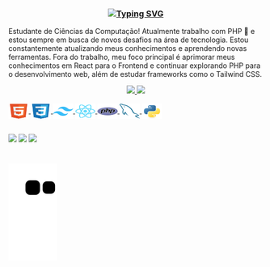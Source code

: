 <h3>
  <div align="center">
      <a href="https://git.io/typing-svg">
        <img src="https://readme-typing-svg.demolab.com?font=Fira+Code&pause=1000&color=4028D4&background=FFFFFF00&width=435&lines=Welcome+to+my+codeverso+%E0%B2%A5_%E0%B2%A5" alt="Typing SVG">
      </a>
  </div>
</h3>



<p>
 Estudante de Ciências da Computação!
 Atualmente trabalho com PHP 🐘 e estou sempre em busca de novos desafios na área de tecnologia. Estou constantemente atualizando meus conhecimentos e aprendendo novas ferramentas.
 Fora do trabalho, meu foco principal é aprimorar meus conhecimentos em React  para o Frontend e continuar explorando PHP para o desenvolvimento web, além de estudar frameworks como o Tailwind CSS.
<p>





<div align="center">
  <a href="https://github.com/YagoB16">
  <img height="180em" src="https://github-readme-stats.vercel.app/api?username=yagob16&show_icons=true&theme=dark&include_all_commits=true&count_private=true"/>
  <img height="180em" src="https://github-readme-stats.vercel.app/api/top-langs/?username=yagob16&layout=compact&langs_count=7&theme=dark"/>
</div>
  
  <div style="display: inline_block"><br>
  <img align="center" alt="Logo-HTML" height="30" width="40" src="https://raw.githubusercontent.com/devicons/devicon/master/icons/html5/html5-original.svg">
  <img align="center" alt="Logo-CSS" height="30" width="40" src="https://raw.githubusercontent.com/devicons/devicon/master/icons/css3/css3-original.svg">
  <img align="center" alt="Logo-React" height="30" width="40" src="https://github.com/devicons/devicon/blob/master/icons/tailwindcss/tailwindcss-original.svg">
  <img align="center" alt="Logo-Tailwind" height="30" width="40" src="https://github.com/devicons/devicon/blob/master/icons/react/react-original.svg">
  <img align="center" alt="Logo-PHP" height="30" width="40" src="https://github.com/devicons/devicon/blob/master/icons/php/php-original.svg">
  <img align="center" alt="Logo-MYSQL" height="30" width="40" src="https://github.com/devicons/devicon/blob/master/icons/mysql/mysql-original.svg">
  <img align="center" alt="Logo-Py" height="30" width="40" src="https://github.com/devicons/devicon/blob/master/icons/python/python-original.svg">
 </div>
  
  ##
  
  <div>
    
  <a href="https://instagram.com/yy.agoo" target="_blank"><img src="https://img.shields.io/badge/-Instagram-%23E4405F?style=for-the-badge&logo=instagram&logoColor=white" target="_blank"></a>
 	<a target="_blank" href="https://www.twitch.tv/yagobarb0sa" ><img src="https://img.shields.io/badge/Twitch-9146FF?style=for-the-badge&logo=twitch&logoColor=white" target="_blank"></a>
  <a href="https://www.linkedin.com/in/yago-barbosa-35762b219/" target="_blank"><img src="https://img.shields.io/badge/-LinkedIn-%230077B5?style=for-the-badge&logo=linkedin&logoColor=white" target="_blank"></a> 
 
  </div>

  
#

<picture align="center">
  <source media="(prefers-color-scheme: dark)" srcset="https://raw.githubusercontent.com/YagoB16/YagoB16/output/github-contribution-grid-snake-dark.svg">
  <source media="(prefers-color-scheme: light)" srcset="https://raw.githubusercontent.com/YagoB16/YagoB16/output/github-contribution-grid-snake-dark.svg">
  <img align="center" alt="github contribution grid snake animation" src="https://raw.githubusercontent.com/YagoB16/YagoB16/output/github-contribution-grid-snake.svg">
</picture>
